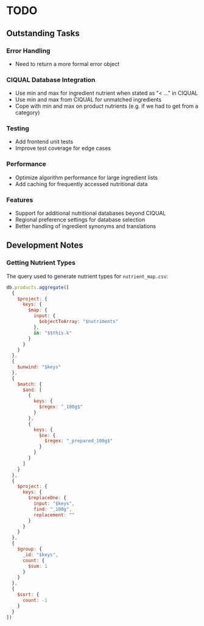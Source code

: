 # TODO

## Outstanding Tasks

### Error Handling
- Need to return a more formal error object

### CIQUAL Database Integration  
- Use min and max for ingredient nutrient when stated as "< ..." in CIQUAL
- Use min and max from CIQUAL for unmatched ingredients
- Cope with min and max on product nutrients (e.g. if we had to get from a category)

### Testing
- Add frontend unit tests
- Improve test coverage for edge cases

### Performance
- Optimize algorithm performance for large ingredient lists
- Add caching for frequently accessed nutritional data

### Features
- Support for additional nutritional databases beyond CIQUAL
- Regional preference settings for database selection
- Better handling of ingredient synonyms and translations

## Development Notes

### Getting Nutrient Types

The query used to generate nutrient types for `nutrient_map.csv`:

```js
db.products.aggregate([
  {
    $project: {
      keys: {
        $map: {
          input: {
            $objectToArray: "$nutriments"
          },
          in: "$$this.k"
        }
      }
    }
  },
  {
    $unwind: "$keys"
  },
  {
    $match: {
      $and: [
        {
          keys: {
            $regex: "_100g$"
          }
        },
        {
          keys: {
            $ne: {
              $regex: "_prepared_100g$"
            }
          }
        }
      ]
    }
  },
  {
    $project: {
      keys: {
        $replaceOne: {
          input: "$keys",
          find: "_100g",
          replacement: ""
        }
      }
    }
  },
  {
    $group: {
      _id: "$keys",
      count: {
        $sum: 1
      }
    }
  },
  {
    $sort: {
      count: -1
    }
  }
])
```